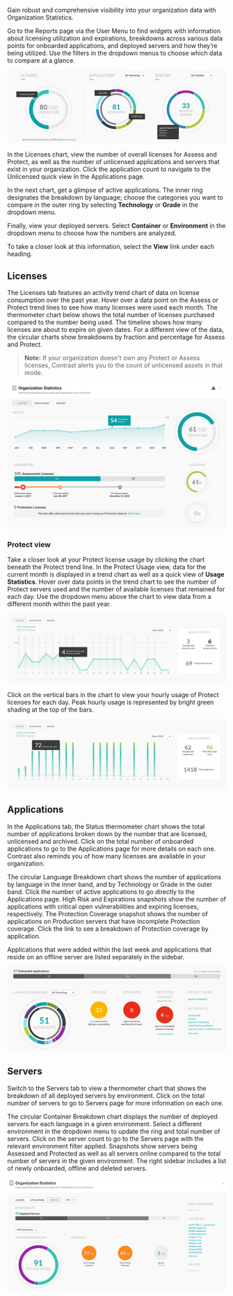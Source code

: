<!--
title: "Organization Statistics"
description: "Overview of organization statistics charts"
tags: "user reports licenses applications servers organizations report"
-->

Gain robust and comprehensive visibility into your organization data with Organization Statistics.


Go to the Reports page via the User Menu to find widgets with information about licensing utilization and expirations, breakdowns across various data points for onboarded applications, and deployed servers and how they’re being utilized. Use the filters in the dropdown menus to choose which data to compare at a glance.

<a href="assets/images/Org-stats-reports-page.png" rel="lightbox" title="Organization statistics on Reports page"><img class="thumbnail" src="assets/images/Org-stats-reports-page.png"/></a>

In the Licenses chart, view the number of overall licenses for Assess and Protect, as well as the number of unlicensed applications and servers that exist in your organization. Click the application count to navigate to the Unlicensed quick view in the Applications page. 

In the next chart, get a glimpse of active applications. The inner ring designates the breakdown by language; choose the categories you want to compare in the outer ring by selecting **Technology** or **Grade** in the dropdown menu. 

Finally, view your deployed servers. Select **Container** or **Environment** in the dropdown menu to choose how the numbers are analyzed. 

To take a closer look at this information, select the **View** link under each heading. 

## Licenses

The Licenses tab features an activity trend chart of data on license consumption over the past year. Hover over a data point on the Assess or Protect trend lines to see how many licenses were used each month. The thermometer chart below shows the total number of licenses purchased compared to the number being used. The timeline shows how many licenses are about to expire on given dates. For a different view of the data, the circular charts show breakdowns by fraction and percentage for Assess and Protect. 

>**Note:** If your organization doesn't own any Protect or Assess licenses, Contrast alerts you to the count of unlicensed assets in that mode.

<a href="assets/images/Org-stats-licenses.png" rel="lightbox" title="Organization statistics for licenses"><img class="thumbnail" src="assets/images/Org-stats-licenses.png"/></a>

### Protect view 

Take a closer look at your Protect license usage by clicking the chart beneath the Protect trend line. In the Protect Usage view, data for the current month is displayed in a trend chart as well as a quick view of **Usage Statistics**. Hover over data points in the trend chart to see the number of Protect servers used and the number of available licenses that remained for each day. Use the dropdown menu above the chart to view data from a different month within the past year. 

<a href="assets/images/Protect-license-usage.png" rel="lightbox" title="Organization statistics for Protect licenses"><img class="thumbnail" src="assets/images/Protect-license-usage.png"/></a>

Click on the vertical bars in the chart to view your hourly usage of Protect licenses for each day. Peak hourly usage is represented by bright green shading at the top of the bars. 

<a href="assets/images/Protect-license-usage-hours.png" rel="lightbox" title="Hourly usage statistics for Protect licenses"><img class="thumbnail" src="assets/images/Protect-license-usage-hours.png"/></a>

## Applications

In the Applications tab, the Status thermometer chart shows the total number of applications broken down by the number that are licensed, unlicensed and archived. Click on the total number of onboarded applications to go to the Applications page for more details on each one. Contrast also reminds you of how many licenses are available in your organization. 

The circular Language Breakdown chart shows the number of applications by language in the inner band, and by Technology or Grade in the outer band. Click the number of active applications to go directly to the Applications page. High Risk and Expirations snapshots show the number of applications with critical open vulnerabilities and expiring licenses, respectively. The Protection Coverage snapshot shows the number of applications on Production servers that have incomplete Protection coverage. Click the link to see a breakdown of Protection coverage by application. 

Applications that were added within the last week and applications that reside on an offline server are listed separately in the sidebar. 

<a href="assets/images/Org-stats-apps.png" rel="lightbox" title="Organization statistics for licenses"><img class="thumbnail" src="assets/images/Org-stats-apps.png"/></a>

## Servers  

Switch to the Servers tab to view a thermometer chart that shows the breakdown of all deployed servers by environment. Click on the total number of servers to go to Servers page for more information on each one. 

The circular Container Breakdown chart displays the number of deployed servers for each language in a given environment. Select a different environment in the dropdown menu to update the ring and total number of servers. Click on the server count to go to the Servers page with the relevant environment filter applied. Snapshots show servers being Assessed and Protected as well as all servers online compared to the total number of servers in the given environment. The right sidebar includes a list of newly onboarded, offline and deleted servers. 

<a href="assets/images/Org-stats-servers.png" rel="lightbox" title="Organization statistics for applications"><img class="thumbnail" src="assets/images/Org-stats-servers.png"/></a>



